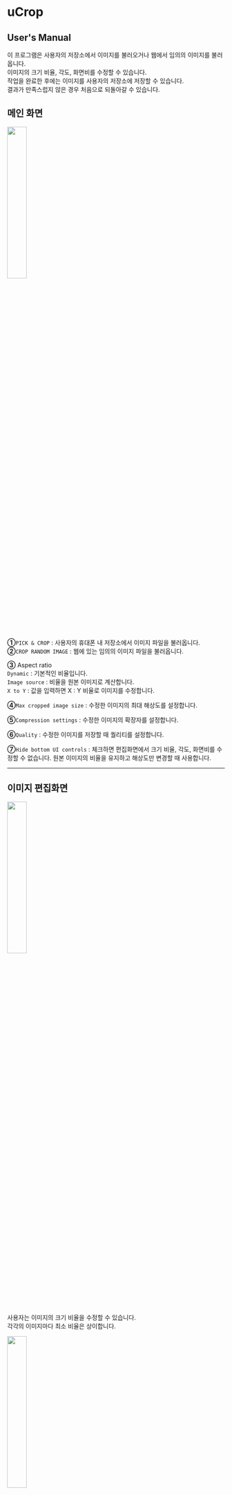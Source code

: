 uCrop
=============
User's Manual
-------------
이 프로그램은 사용자의 저장소에서 이미지를 불러오거나 웹에서 임의의 이미지를 불러옵니다.  
이미지의 크기 비율, 각도, 화면비를 수정할 수 있습니다.  
작업을 완료한 후에는 이미지를 사용자의 저장소에 저장할 수 있습니다.  
결과가 만족스럽지 않은 경우 처음으로 되돌아갈 수 있습니다.  

## 메인 화면  
<img src="https://github.com/ReDvGaMe/chosun_OSSW_devsign/blob/master/image/uCrop_main.png?raw=true" width="30%">

**①**`PICK & CROP` : 사용자의 휴대폰 내 저장소에서 이미지 파일을 불러옵니다.  
**②**`CROP RANDOM IMAGE` : 웹에 있는 임의의 이미지 파일을 불러옵니다.  

**③** Aspect ratio  
`Dynamic` : 기본적인 비율입니다.  
`Image source` : 비율을 원본 이미지로 계산합니다.  
`X to Y` : 값을 입력하면 X : Y 비율로 이미지를 수정합니다.  

**④**`Max cropped image size` : 수정한 이미지의 최대 해상도를 설정합니다.  

**⑤**`Compression settings` : 수정한 이미지의 확장자를 설정합니다.  

**⑥**`Quality` : 수정한 이미지를 저장할 때 퀄리티를 설정합니다.

**⑦**`Hide bottom UI controls` : 체크하면 편집화면에서 크기 비율, 각도, 화면비를 수정할 수 없습니다. 원본 이미지의 비율을 유지하고 해상도만 변경할 때 사용합니다.  
- - -

## 이미지 편집화면

<img src="https://github.com/ReDvGaMe/chosun_OSSW_devsign/blob/master/image/zoom.gif?raw=true" width="30%">  

사용자는 이미지의 크기 비율을 수정할 수 있습니다.  
각각의 이미지마다 최소 비율은 상이합니다.  

<img src="https://github.com/ReDvGaMe/chosun_OSSW_devsign/blob/master/image/rotation.gif?raw=true" width="30%">  

사용자는 이미지의 각도를 수정할 수 있습니다.  
화면 우측의 버튼을 터치하면 우측으로 90도 회전합니다.  
하단의 바에서 미세하게 조정할 수 있습니다.  
좌측의 X 버튼을 터치하면 최초의 상태로 되돌아갑니다.  

<img src="https://github.com/ReDvGaMe/chosun_OSSW_devsign/blob/master/image/crop.gif?raw=true" width="30%"> 

사용자는 이미지의 화면비를 수정할 수 있습니다.  
화면비는 1:1, 3:4, ORIGINAL(원본), 3:2, 16:9가 있습니다.  

<img src="https://github.com/ReDvGaMe/chosun_OSSW_devsign/blob/master/image/square_30to50.PNG?raw=true" width="30%">  

메인 화면의 Aspect ratio 영역에서 Square을 선택할 경우 화면 크기 비율과 각도만 수정이 가능합니다.  


- - -

## 결과 화면
<img src="https://github.com/ReDvGaMe/chosun_OSSW_devsign/blob/master/image/result.PNG?raw=true" width="30%">

사용자 임의대로 화면 상단 우측의 체크 표시를 터치하면 결과 화면이 나옵니다.  
편집이 완료되었으면 다운로드를 할 수 있고, 되돌아 갈 경우 메인 화면이 나옵니다.

